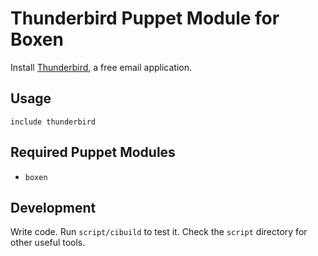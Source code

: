 # Thunderbird Puppet Module for Boxen

Install [Thunderbird](https://www.mozilla.org/en-US/thunderbird/), a free email application.

## Usage

```puppet
include thunderbird
```

## Required Puppet Modules

* `boxen`

## Development

Write code. Run `script/cibuild` to test it. Check the `script`
directory for other useful tools.
